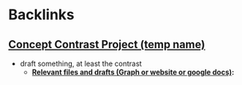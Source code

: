 
# Backlinks
## [Concept Contrast Project (temp name)](<Concept Contrast Project (temp name).md>)
- draft something, at least the contrast
    - **[Relevant files and drafts (Graph or website or google docs)](<Relevant files and drafts (Graph or website or google docs).md>):**

